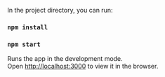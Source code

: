In the project directory, you can run:


### `npm install`
### `npm start`

Runs the app in the development mode.\
Open [http://localhost:3000](http://localhost:3000) to view it in the browser.

